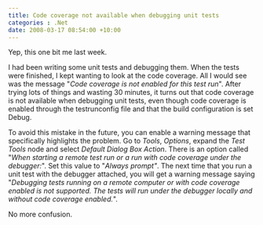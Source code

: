 ```yaml
---
title: Code coverage not available when debugging unit tests
categories : .Net
date: 2008-03-17 08:54:00 +10:00
---
```


 Yep, this one bit me last week. 

 I had been writing some unit tests and debugging them. When the tests were finished, I kept wanting to look at the code coverage. All I would see was the message &quot;_Code coverage is not enabled for this test run_&quot;. After trying lots of things and wasting 30 minutes, it turns out that code coverage is not available when debugging unit tests, even though code coverage is enabled through the testrunconfig file and that the build configuration is set Debug. 

 To avoid this mistake in the future, you can enable a warning message that specifically highlights the problem. Go to _Tools_, _Options_, expand the _Test Tools_ node and select _Default Dialog Box Action_. There is an option called &quot;_When starting a remote test run or a run with code coverage under the debugger:_&quot;. Set this value to &quot;_Always prompt&quot;_. The next time that you run a unit test with the debugger attached, you will get a warning message saying &quot;_Debugging tests running on a remote computer or with code coverage enabled is not supported. The tests will run under the debugger locally and without code coverage enabled._&quot;. 

 No more confusion. 



